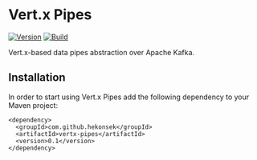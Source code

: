 # Vert.x Pipes

[![Version](https://img.shields.io/badge/Vert.x%20Pipes-0.1-blue.svg)](https://github.com/hekonsek/vertx-pipes/releases)
[![Build](https://api.travis-ci.org/hekonsek/vertx-pipes.svg)](https://travis-ci.org/hekonsek/vertx-pipes)

Vert.x-based data pipes abstraction over Apache Kafka.

## Installation

In order to start using Vert.x Pipes add the following dependency to your Maven project:

    <dependency>
      <groupId>com.github.hekonsek</groupId>
      <artifactId>vertx-pipes</artifactId>
      <version>0.1</version>
    </dependency>
